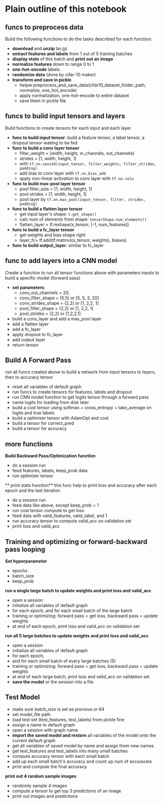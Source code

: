 # Plain outline of this notebook
## **funcs to preprocess data**
Build the following functions to do the tasks described for each function: 
- **download** and **unzip** tar.gz
- **extract features and labels** from 1 out of 5 training batches
- **display stats** of this batch and **print out an image**
- **normalize features** down to range 0 to 1
- **one-hot-encode** labels
- **randomize data** (done by cifar-10 maker)
- **transform and save in pickle**
    - helper.preprocess_and_save_data(cifar10_dataset_folder_path, normalize, one_hot_encode)
    - apply normalization, one-hot-encode to entire dataset
    - save them in pickle file

## **funcs to build input tensors and layers**
Build functions to create tensors for each input and each layer
- **func to build input tensor**: build a feature tensor, a label tensor, a dropout tensor waiting to be fed
- **func to build a conv layer tensor**
    - filter_weight = [width, height, in_channels, out_channels)
    - strides = [1, width, height, 1]
    - with `tf.nn.conv2d(input_tensor, filter_weights, filter_strides, padding)`
    - add bias to conv layer with `tf.nn.bias_add`
    - apply non-linear activation to conv layer with `tf.nn.relu`
- **func to build max-pool layer tensor** 
    - pool filter_size = [1, width, height, 1]
    - pool strides = [1, width, height, 1]
    - pool layer by `tf.nn.max_pool(input_tensor, filter, strides, padding)`
- **func to build a flatten layer tensor**
    - get input layer's shape: `t.get_shape()`
    - calc num of elements from shape: `tensorShape.num_elements()`
    - flatten_layer = tf.reshape(x_tensor, [-1, num_features])
- **func to build a fc_layer tensor**
    - get weights and bias shape right
    - layer_fc= tf.add(tf.matmul(x_tensor, weights), biases)
- **func to build output_layer**: similar to fc_layer

## **func to add layers into a CNN model**
Create a function to run all tensor functions above with parameters inputs to build a specific model (forward pass)
- **set parameters**: 
    - conv_out_channels = 20,
    - conv_filter_shape = (5,5) or [5, 5, 3, 20]
    - conv_strides_shape = (2,2) or [1, 2,2, 1]
    - pool_filter_shape = (2,2) or [1, 2,2, 1]
    - pool_strides = (2,2) or [1,2,2,1] 
- build a conv_layer and add a max_pool layer
- add a flatten layer 
- add a fc_layer
- apply dropout to fc_layer 
- add output layer
- return tensor

## **Build A Forward Pass**
run all funcs created above to build a network from input tensors to layers, then to accuracy tensor
- reset all variables of default graph
- run funcs to create tensors for features, labels and dropout
- run CNN model function to get logits tensor through a forward pass
- name logits for loading from disk later
- build a cost tensor using softmax + cross_entropy + take_average on logits and true labels
- build a optimizer tensor with AdamOpt and cost
- build a tensor for correct_pred
- build a tensor for accuracy

## more functions 
**Build Backward Pass/Optimization function**
- do a session run
- feed features, labels, keep_prob data
- run optimizer tensor 

** print stats function**
this func help to print loss and accuracy after each epoch and the last iteration
- do a session run
- feed data like above, except keep_prob = 1
- run cost tensor compute to get loss
- feed data with valid_features, valid_label, and 1
- run accuracy tensor to compute valid_acc on validation set
- print loss and valid_acc

## Training and optimizing or forward-backward pass looping
**Set hyperparameter**
- epochs
- batch_size
- keep_prob

**run a single large batch to update weights and print loss and valid_acc**
- open a session
- initialize all variables of default graph
- for each epoch, and for each small batch of the large batch
- training or optimizing: forward pass = get loss, backward pass = update weights
- at end of each epoch, print loss and valid_acc on validation set

**run all 5 large batches to update weights and print loss and valid_acc**
- open a session
- initialize all variables of default graph
- for each epoch, 
- and for each small batch of every large batches (5)
- training or optimizing: forward pass = get loss, backward pass = update weights
- at end of each large batch, print loss and valid_acc on validation set
- **save the model** or the session into a file

## **Test Model**
- make sure batch_size is set as previous or 64
- set model_file path
- load test set (test_features, test_labels) from pickle fine
- assign a name to default graph
- open a session with graph name
- **import the saved model and restore** all variables of the model onto the current default graph
- get all variables of saved model by name and assign them new names
- get test_features and test_labels into many small batches
- compute accuracy tensor with each small batch
- add up each small batch's accuracy and count up num of accuracies
- print and compute the final accuracy

**print out 4 random sample images**
- randomly sample 4 images
- compute a tensor to get top 3 predictions of an image
- print out images and predictions
